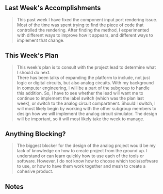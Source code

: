 ## Last Week's Accomplishments

> This past week I have fixed the component input port rendering issue.  
Most of the time was spent trying to find the piece of code that controlled the rendering.
After finding the method, I experimented with different ways to improve how it appears, and different ways to implement that change.
 

## This Week's Plan

> This week's plan is to consult with the project lead to determine what I should do next.  
There has been talks of expanding the platform to include, not just logic or digital circuits, but also analog circuits.
With my background in computer engineering, I will be a part of the subgroup to handle this addition. 
So, I have to see whether the lead will want me to continue to implement the label switch (which was the plan last week), or switch to the analog circuit compartment.
Should I switch, I will most likely begin by working with the other subgroup members to design how we will implement the analog circuit simulator.
The design will be important, so it will most likely take the week to manage.

## Anything Blocking?

> The biggest blocker for the design of the analog project would be my lack of knowledge on how to create project from the ground up.
I understand or can learn quickly how to use each of the tools or software.
However, I do not know how to choose which tools/software to use, or how to have them work together and mesh to create a cohesive product.  


## Notes

